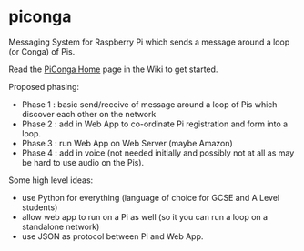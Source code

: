 piconga
=======

Messaging System for Raspberry Pi which sends a message around a loop (or Conga) of Pis.

Read the [PiConga Home](https://github.com/neilcollins/piconga/wiki/Home) page in the Wiki to get started. 

Proposed phasing:
* Phase 1 : basic send/receive of message around a loop of Pis which discover each other on the network
* Phase 2 : add in Web App to co-ordinate Pi registration and form into a loop.
* Phase 3 : run Web App on Web Server (maybe Amazon)
* Phase 4 : add in voice (not needed initially and possibly not at all as may be hard to use audio on the Pis).

Some high level ideas:
* use Python for everything (language of choice for GCSE and A Level students)
* allow web app to run on a Pi as well (so it you can run a loop on a standalone network)
* use JSON as protocol between Pi and Web App.
